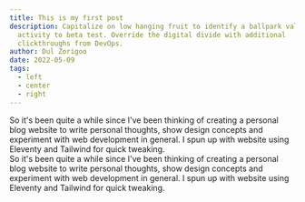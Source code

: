 ```yaml
---
title: This is my first post
description: Capitalize on low hanging fruit to identify a ballpark value added
  activity to beta test. Override the digital divide with additional
  clickthroughs from DevOps.
author: Dul Zorigoo
date: 2022-05-09
tags:
  - left
  - center
  - right
---
```


So it's been quite a while since I've been thinking of creating a personal blog website to write personal thoughts, show design concepts and experiment with web development in general. I spun up with website using Eleventy and Tailwind for quick tweaking.
<br>
So it's been quite a while since I've been thinking of creating a personal blog website to write personal thoughts, show design concepts and experiment with web development in general. I spun up with website using Eleventy and Tailwind for quick tweaking.